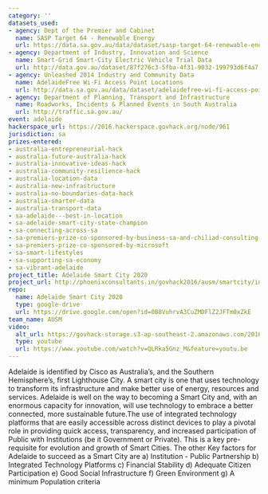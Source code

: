 ```yaml
---
category: ''
datasets_used:
- agency: Dept of the Premier and Cabinet
  name: SASP Target 64 - Renewable Energy
  url: https://data.sa.gov.au/data/dataset/sasp-target-64-renewable-energy
- agency: Department of Industry, Innovation and Science
  name: Smart-Grid Smart-City Electric Vehicle Trial Data
  url: http://data.gov.au/dataset/87f276c3-5fba-4f31-9032-199793d6f4a7
- agency: Unleashed 2014 Industry and Community Data
  name: AdelaideFree Wi-Fi Access Point Locations
  url: http://data.sa.gov.au/data/dataset/adelaidefree-wi-fi-access-point-locations
- agency: Department of Planning, Transport and Infrastructure
  name: Roadworks, Incidents & Planned Events in South Australia
  url: http://traffic.sa.gov.au/
event: adelaide
hackerspace_url: https://2016.hackerspace.govhack.org/node/961
jurisdiction: sa
prizes-entered:
- australia-entrepreneurial-hack
- australia-future-australia-hack
- australia-innovative-ideas-hack
- australia-community-resilience-hack
- australia-location-data
- australia-new-infrastructure
- australia-no-boundaries-data-hack
- australia-smarter-data
- australia-transport-data
- sa-adelaide---best-in-location
- sa-adelaide-smart-city-state-champion
- sa-connecting-across-sa
- sa-premiers-prize-co-sponsored-by-business-sa-and-chiliad-consulting
- sa-premiers-prize-co-sponsored-by-microsoft
- sa-smart-lifestyles
- sa-supporting-sa-economy
- sa-vibrant-adelaide
project_title: Adelaide Smart City 2020
project_url: http://phoenixconsultants.in/govhack2016/ausm/smartcity/index.html
repo:
  name: Adelaide Smart City 2020
  type: google-drive
  url: https://drive.google.com/open?id=0B8VuhrvA3CuZMDFlZ2JFTm0xZkE
team_name: AUSM
video:
  alt_url: https://govhack-storage.s3-ap-southeast-2.amazonaws.com/2016/AUSM%20Adelaide%20Smart%20City%20Unleashed%202016.mp4
  type: youtube
  url: https://www.youtube.com/watch?v=QLRka5Gnz_M&feature=youtu.be
---
```


Adelaide is identified by Cisco as Australia’s, and the Southern Hemisphere’s, first Lighthouse City.
A smart city is one that uses technology to transform its infrastructure and make better use of energy, resources and services.
Adelaide is well on the way to becoming a Smart City and, with an enormous capacity for innovation, will use technology to embrace a better connected, more sustainable future.The use of integrated technology platforms that are easily accessible across distinct devices to play a pivotal role in providing quick access, transparency, and increased participation of Public with Institutions (be it Government or Private). This is a key pre-requisite for evolution and growth of Smart Cities.
The other Key factors for Adelaide to succeed as a Smart City are
a) Institution - Public Partnership
b) Integrated Technology Platforms
c) Financial Stability
d) Adequate Citizen Participation
e) Good Social Infrastructure
f) Green Environment
g) A minimum Population criteria